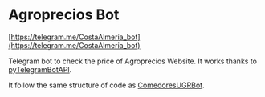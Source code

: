 # Agroprecios Bot

[https://telegram.me/CostaAlmeria_bot](https://telegram.me/CostaAlmeria_bot)

Telegram bot to check the price of Agroprecios Website. It works
thanks to [pyTelegramBotAPI](https://github.com/eternnoir/pyTelegramBotAPI/).

It follow the same structure of code as [ComedoresUGRBot](https://github.com/alejandrocq/ComedoresUGRbot).

